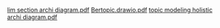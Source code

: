 [lim section archi diagram.pdf](https://github.com/user-attachments/files/16478523/lim.section.archi.diagram.pdf)
[Bertopic.drawio.pdf](https://github.com/user-attachments/files/16478524/Bertopic.drawio.pdf)
[topic modeling holistic archi diagram.pdf](https://github.com/user-attachments/files/16478525/topic.modeling.holistic.archi.diagram.pdf)
